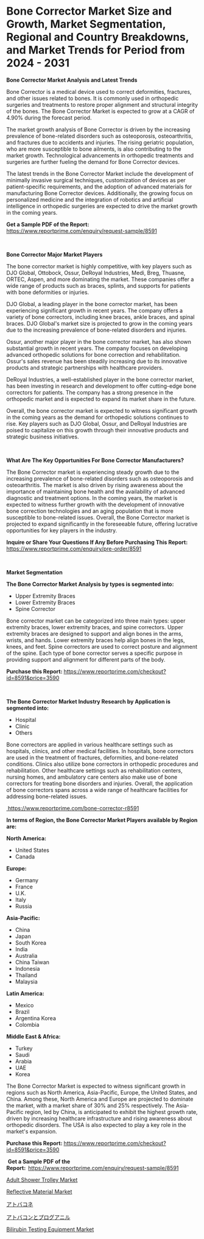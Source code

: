 <p><h1>Bone Corrector Market Size and Growth, Market Segmentation, Regional and Country Breakdowns, and Market Trends for Period from 2024 -  2031</h1></p><p><strong>Bone Corrector Market Analysis and Latest Trends</strong></p>
<p><p>Bone Corrector is a medical device used to correct deformities, fractures, and other issues related to bones. It is commonly used in orthopedic surgeries and treatments to restore proper alignment and structural integrity of the bones. The Bone Corrector Market is expected to grow at a CAGR of 4.90% during the forecast period.</p><p>The market growth analysis of Bone Corrector is driven by the increasing prevalence of bone-related disorders such as osteoporosis, osteoarthritis, and fractures due to accidents and injuries. The rising geriatric population, who are more susceptible to bone ailments, is also contributing to the market growth. Technological advancements in orthopedic treatments and surgeries are further fueling the demand for Bone Corrector devices.</p><p>The latest trends in the Bone Corrector Market include the development of minimally invasive surgical techniques, customization of devices as per patient-specific requirements, and the adoption of advanced materials for manufacturing Bone Corrector devices. Additionally, the growing focus on personalized medicine and the integration of robotics and artificial intelligence in orthopedic surgeries are expected to drive the market growth in the coming years.</p></p>
<p><strong>Get a Sample PDF of the Report:&nbsp;</strong> <a href="https://www.reportprime.com/enquiry/request-sample/8591">https://www.reportprime.com/enquiry/request-sample/8591</a></p>
<p>&nbsp;</p>
<p><strong>Bone Corrector Major Market Players</strong></p>
<p><p>The bone corrector market is highly competitive, with key players such as DJO Global, Ottobock, Ossur, DeRoyal Industries, Medi, Breg, Thuasne, ORTEC, Aspen, and more dominating the market. These companies offer a wide range of products such as braces, splints, and supports for patients with bone deformities or injuries.</p><p>DJO Global, a leading player in the bone corrector market, has been experiencing significant growth in recent years. The company offers a variety of bone correctors, including knee braces, ankle braces, and spinal braces. DJO Global's market size is projected to grow in the coming years due to the increasing prevalence of bone-related disorders and injuries.</p><p>Ossur, another major player in the bone corrector market, has also shown substantial growth in recent years. The company focuses on developing advanced orthopedic solutions for bone correction and rehabilitation. Ossur's sales revenue has been steadily increasing due to its innovative products and strategic partnerships with healthcare providers.</p><p>DeRoyal Industries, a well-established player in the bone corrector market, has been investing in research and development to offer cutting-edge bone correctors for patients. The company has a strong presence in the orthopedic market and is expected to expand its market share in the future.</p><p>Overall, the bone corrector market is expected to witness significant growth in the coming years as the demand for orthopedic solutions continues to rise. Key players such as DJO Global, Ossur, and DeRoyal Industries are poised to capitalize on this growth through their innovative products and strategic business initiatives.</p></p>
<p>&nbsp;</p>
<p><strong>What Are The Key Opportunities For Bone Corrector Manufacturers?</strong></p>
<p><p>The Bone Corrector market is experiencing steady growth due to the increasing prevalence of bone-related disorders such as osteoporosis and osteoarthritis. The market is also driven by rising awareness about the importance of maintaining bone health and the availability of advanced diagnostic and treatment options. In the coming years, the market is expected to witness further growth with the development of innovative bone correction technologies and an aging population that is more susceptible to bone-related issues. Overall, the Bone Corrector market is projected to expand significantly in the foreseeable future, offering lucrative opportunities for key players in the industry.</p></p>
<p><strong>Inquire or Share Your Questions If Any Before Purchasing This Report:</strong> <a href="https://www.reportprime.com/enquiry/pre-order/8591">https://www.reportprime.com/enquiry/pre-order/8591</a></p>
<p>&nbsp;</p>
<p><strong>Market Segmentation</strong></p>
<p><strong>The Bone Corrector Market Analysis by types is segmented into:</strong></p>
<p><ul><li>Upper Extremity Braces</li><li>Lower Extremity Braces</li><li>Spine Corrector</li></ul></p>
<p><p>Bone corrector market can be categorized into three main types: upper extremity braces, lower extremity braces, and spine correctors. Upper extremity braces are designed to support and align bones in the arms, wrists, and hands. Lower extremity braces help align bones in the legs, knees, and feet. Spine correctors are used to correct posture and alignment of the spine. Each type of bone corrector serves a specific purpose in providing support and alignment for different parts of the body.</p></p>
<p><strong>Purchase this Report:&nbsp;</strong><a href="https://www.reportprime.com/checkout?id=8591&price=3590">https://www.reportprime.com/checkout?id=8591&price=3590</a></p>
<p>&nbsp;</p>
<p><strong>The Bone Corrector Market Industry Research by Application is segmented into:</strong></p>
<p><ul><li>Hospital</li><li>Clinic</li><li>Others</li></ul></p>
<p><p>Bone correctors are applied in various healthcare settings such as hospitals, clinics, and other medical facilities. In hospitals, bone correctors are used in the treatment of fractures, deformities, and bone-related conditions. Clinics also utilize bone correctors in orthopedic procedures and rehabilitation. Other healthcare settings such as rehabilitation centers, nursing homes, and ambulatory care centers also make use of bone correctors for treating bone disorders and injuries. Overall, the application of bone correctors spans across a wide range of healthcare facilities for addressing bone-related issues.</p></p>
<p><a href="https://www.reportprime.com/bone-corrector-r8591">&nbsp;https://www.reportprime.com/bone-corrector-r8591</a></p>
<p><strong>In terms of Region, the Bone Corrector Market Players available by Region are:</strong></p>
<p>
    <p> <strong> North America: </strong>
        <ul>
            <li>United States</li>
            <li>Canada</li>
        </ul>
        </p> 
    <p> <strong> Europe: </strong>
        <ul>
            <li>Germany</li>
            <li>France</li>
            <li>U.K.</li>
            <li>Italy</li>
            <li>Russia</li>
        </ul>
        </p> 
    <p> <strong> Asia-Pacific: </strong>
        <ul>
            <li>China</li>
            <li>Japan</li>
            <li>South Korea</li>
            <li>India</li>
            <li>Australia</li>
            <li>China Taiwan</li>
            <li>Indonesia</li>
            <li>Thailand</li>
            <li>Malaysia</li>
        </ul>
        </p> 
    <p> <strong> Latin America: </strong>
        <ul>
            <li>Mexico</li>
            <li>Brazil</li>
            <li>Argentina Korea</li>
            <li>Colombia</li>
        </ul>
        </p> 
    <p> <strong> Middle East & Africa: </strong>
        <ul>
            <li>Turkey</li>
            <li>Saudi</li>
            <li>Arabia</li>
            <li>UAE</li>
            <li>Korea</li>
        </ul>
    </p>
    </p>
<p><p>The Bone Corrector Market is expected to witness significant growth in regions such as North America, Asia-Pacific, Europe, the United States, and China. Among these, North America and Europe are projected to dominate the market, with a market share of 30% and 25% respectively. The Asia-Pacific region, led by China, is anticipated to exhibit the highest growth rate, driven by increasing healthcare infrastructure and rising awareness about orthopedic disorders. The USA is also expected to play a key role in the market's expansion.</p></p>
<p><strong>Purchase this Report: </strong><a href="https://www.reportprime.com/checkout?id=8591&price=3590">https://www.reportprime.com/checkout?id=8591&price=3590</a></p>
<p>&nbsp;<strong>Get a Sample PDF of the Report:&nbsp;&nbsp;</strong><a href="https://www.reportprime.com/enquiry/request-sample/8591">https://www.reportprime.com/enquiry/request-sample/8591</a></p>
<p><strong></strong></p>
<p><p><a href="https://github.com/indrystar/Market-Research-Report-List-2/blob/main/adult-shower-trolley-market.md">Adult Shower Trolley Market</a></p><p><a href="https://issuu.com/reportprime-2/docs/reflective-material-market-size-2030.pptx">Reflective Material Market</a></p><p><a href="https://github.com/ddwcuskozol07187/Market-Research-Report-List-1/blob/main/449257623017.md">アトバコネ</a></p><p><a href="https://github.com/xtkhtofdt934839/Market-Research-Report-List-1/blob/main/650681723016.md">アトバコンとプログアニル</a></p><p><a href="https://github.com/josesg55/Market-Research-Report-List-2/blob/main/bilirubin-testing-equipment-market.md">Bilirubin Testing Equipment Market</a></p></p>